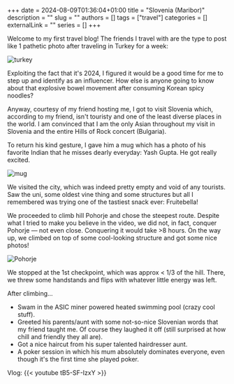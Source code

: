 +++ 
date = 2024-08-09T01:36:04+01:00
title = "Slovenia (Maribor)"
description = ""
slug = ""
authors = []
tags = ["travel"]
categories = []
externalLink = ""
series = []
+++

Welcome to my first travel blog! The friends I travel with are the type to post like 1 pathetic photo after traveling in Turkey for a week:

![turkey](/images/turkey.webp)

Exploiting the fact that it's 2024, I figured it would be a good time for me to step up and identify as an influencer. How else is anyone going to know about that explosive bowel movement after consuming Korean spicy noodles?

Anyway, courtesy of my friend hosting me, I got to visit Slovenia which, according to my friend, isn't touristy and one of the least diverse places in the world. I am convinced that I am the only Asian throughout my visit in Slovenia and the entire Hills of Rock concert (Bulgaria).

To return his kind gesture, I gave him a mug which has a photo of his favorite Indian that he misses dearly everyday: Yash Gupta. He got really excited.

![mug](/images/mug.webp)

We visited the city, which was indeed pretty empty and void of any tourists. Saw the uni, some oldest vine thing and some structures but all I remembered was trying one of the tastiest snack ever: Fruitebella!

We proceeded to climb hill Pohorje and chose the steepest route. Despite what I tried to make you believe in the video, we did not, in fact, conquer Pohorje — not even close. Conquering it would take >8 hours. On the way up, we climbed on top of some cool-looking structure and got some nice photos!

![Pohorje](/images/pohorje.webp)

We stopped at the 1st checkpoint, which was approx < 1/3 of the hill. There, we threw some handstands and flips with whatever little energy was left.

After climbing...

- Swam in the ASIC miner powered heated swimming pool (crazy cool stuff).
- Greeted his parents/aunt with some not-so-nice Slovenian words that my friend taught me. Of course they laughed it off (still surprised at how chill and friendly they all are).
- Got a nice haircut from his super talented hairdresser aunt.
- A poker session in which his mum absolutely dominates everyone, even though it's the first time she played poker.

Vlog:
{{< youtube tB5-SF-IzxY >}}
